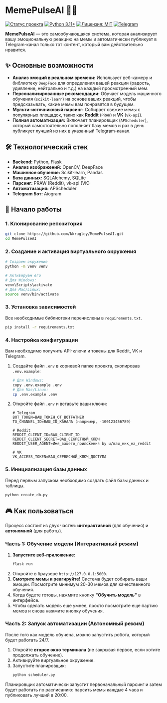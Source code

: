 # MemePulseAI 🧠🤖

[![Статус проекта](https://img.shields.io/badge/статус-делается-brightgreen.svg)](https://github.com/kkrugley/MemePulseAI)
[![Python 3.11+](https://img.shields.io/badge/Python-3.11+-blue.svg)](https://www.python.org/)
[![Лицензия: MIT](https://img.shields.io/badge/Лицензия-Пиратская-yellow.svg)](https://github.com/kkrugley/MemePulseAI/blob/main/LICENSE)
[![Telegram](https://img.shields.io/badge/Telegram-2CA5E0?logo=telegram&Color=Blue&logoColor=white)](https://t.me/pasza_spider_man)

**MemePulseAI** — это самообучающаяся система, которая анализирует вашу эмоциональную реакцию на мемы и автоматически публикует в Telegram-канал только тот контент, который вам действительно нравится.

## ✨ Основные возможности

*   **Анализ эмоций в реальном времени:** Использует веб-камеру и библиотеку `DeepFace` для определения вашей реакции (радость, удивление, нейтрально и т.д.) на каждый просмотренный мем.
*   **Персонализированные рекомендации:** Обучает модель машинного обучения (`scikit-learn`) на основе ваших реакций, чтобы предсказывать, какие мемы вам понравятся в будущем.
*   **Мульти-источниковый парсинг:** Собирает свежие мемы с популярных площадок, таких как **Reddit** (`PRAW`) и **VK** (`vk-api`).
*   **Полная автоматизация:** Включает планировщик (`APScheduler`), который самостоятельно пополняет базу мемов и раз в день публикует лучший из них в указанный Telegram-канал.

## 🛠️ Технологический стек

*   **Backend:** Python, Flask
*   **Анализ изображений:** OpenCV, DeepFace
*   **Машинное обучение:** Scikit-learn, Pandas
*   **База данных:** SQLAlchemy, SQLite
*   **Парсинг:** PRAW (Reddit), vk-api (VK)
*   **Автоматизация:** APScheduler
*   **Telegram Бот:** Aiogram

## 🚀 Начало работы

### 1. Клонирование репозитория

```bash
git clone https://github.com/kkrugley/MemePulseAI.git
cd MemePulseAI
```

### 2. Создание и активация виртуального окружения

```bash
# Создаем окружение
python -m venv venv

# Активируем его
# Для Windows:
venv\Scripts\activate
# Для Mac/Linux:
source venv/bin/activate
```

### 3. Установка зависимостей

Все необходимые библиотеки перечислены в `requirements.txt`.
```bash
pip install -r requirements.txt
```

### 4. Настройка конфигурации

Вам необходимо получить API-ключи и токены для Reddit, VK и Telegram.

1.  Создайте файл `.env` в корневой папке проекта, скопировав `.env.example`:
    ```bash
    # Для Windows:
    copy .env.example .env
    # Для Mac/Linux:
    cp .env.example .env
    ```
2.  Откройте файл `.env` и вставьте ваши ключи:
    ```dotenv
    # Telegram
    BOT_TOKEN=ВАШ_ТОКЕН_ОТ_BOTFATHER
    TG_CHANNEL_ID=ВАШ_ID_КАНАЛА (например, -100123456789)

    # Reddit
    REDDIT_CLIENT_ID=ВАШ_CLIENT_ID
    REDDIT_CLIENT_SECRET=ВАШ_СЕКРЕТНЫЙ_КЛЮЧ
    REDDIT_USER_AGENT=Имя_вашего_приложения by u/ваш_ник_на_reddit

    # VK
    VK_ACCESS_TOKEN=ВАШ_СЕРВИСНЫЙ_КЛЮЧ_ДОСТУПА
    ```

### 5. Инициализация базы данных

Перед первым запуском необходимо создать файл базы данных и таблицы.
```bash
python create_db.py
```

## 🎮 Как пользоваться

Процесс состоит из двух частей: **интерактивной** (для обучения) и **автономной** (для работы).

### Часть 1: Обучение модели (Интерактивный режим)

1.  **Запустите веб-приложение:**
    ```bash
    flask run
    ```
2.  Откройте в браузере `http://127.0.0.1:5000`.
3.  **Смотрите мемы и реагируйте!** Система будет собирать ваши эмоции. Посмотрите минимум 20-30 мемов для качественного обучения.
4.  Когда будете готовы, нажмите кнопку **"Обучить модель"** в интерфейсе.
5.  Чтобы сделать модель еще умнее, просто посмотрите еще партию мемов и снова нажмите кнопку обучения.

### Часть 2: Запуск автоматизации (Автономный режим)

После того как модель обучена, можно запустить робота, который будет работать 24/7.

1.  Откройте **второе окно терминала** (не закрывая первое, если хотите продолжать обучение).
2.  Активируйте виртуальное окружение.
3.  Запустите планировщик:
    ```bash
    python scheduler.py
    ```
Планировщик автоматически запустит первоначальный парсинг и затем будет работать по расписанию: парсить мемы каждые 4 часа и публиковать лучший в 20:00.
